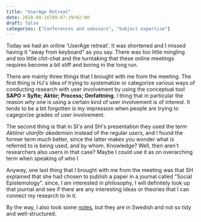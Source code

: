 ```yaml
---
title: "UserAge Retreat"
date: 2020-09-16T09:07:39+02:00
draft: false
categories: ["Conferences and seminars", "Subject expertise"]
---
```


Today we had an online 'UserAge retreat'. It was shortened and I missed having it "away from keyboard" as you say. There was too little mingling and too little chit-chat and the turntaking that these online meetings requires become a bit stiff and boring in the long run. 

There are mainly three things that I brought with me from the meeting. The first thing is HJ's idea of trying to systematize or categorize various ways of conducting research with user involvement by using the conceptual tool **SAPO = Syfte; Aktör; Process; Omfattning**. I thing that in particular the reason *why* one is using a certain kind of user involvement is of interest. It tends to be a bit forgotten is my impression when people are trying to cagegorize grades of user involvement. 

The second thing is that in SI's and SH's presentation they used the term *Aktörer utanför akademien* instead of the regular *users*, and I found the former term much better, since the latter makes you wonder what is referred to is being used, and by whom. Knowledge? Well, then aren't researchers also users in that case? Maybe I could use it as on overarching term when speaking of who I 

Anyway, one last thing that I brought with me from the meeting was that SH explained that she had chosen to publish a paper in a journal called "Social Epistemology". since, I am interested in philosophy, I will definitely look up that journal and see if there are any interesting ideas or theories that I can connect my research to in it.

By the way, I also took some [notes](/htmlfiles/200916-userage-retreat-notes.html), but they are in Swedish and not so tidy and well-structured.

